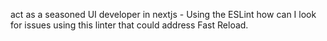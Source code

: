 act as a seasoned UI developer in nextjs - Using the ESLint how can I look for issues using this linter that could address Fast Reload.
